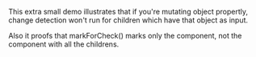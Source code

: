 This extra small demo illustrates that if you're mutating object propertly, change detection won't run for children which have that object as input.

Also it proofs that markForCheck() marks only the component, not the component with all the childrens.
